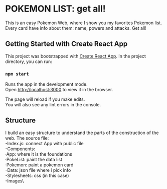 # POKEMON LIST: get all!

This is an easy Pokemon Web, where I show you my favorites Pokemon list.\
Every card have info about them: name, powers and attacks. Get all!

## Getting Started with Create React App

This project was bootstrapped with [Create React App](https://github.com/facebook/create-react-app).
In the project directory, you can run:

### `npm start`

Runs the app in the development mode.\
Open [http://localhost:3000](http://localhost:3000) to view it in the browser.

The page will reload if you make edits.\
You will also see any lint errors in the console.

## Structure

I build an easy structure to understand the parts of the construction of the web.
The source file:\
-Index.js: connect App with public file\
-Components:\
·App: where it is the foundations\
·PokeList: paint the data list\
·Pokemon: paint a pokemon card\
-Data: json file where i pick info\
-Stylesheets: css (in this case)\
-Images\
